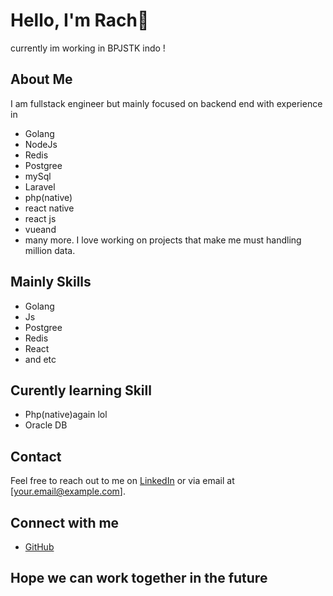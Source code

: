 # Hello, I'm Rach👋
currently im working in BPJSTK indo !


## About Me
I am fullstack engineer but mainly focused on backend end 
with experience in 
- Golang
- NodeJs
- Redis
- Postgree
- mySql
- Laravel
- php(native)
- react native
- react js
- vueand
- many more.
I love working on projects that make me must handling million data.

## Mainly Skills
- Golang
- Js
- Postgree
- Redis
- React
- and etc
## Curently learning Skill
- Php(native)again lol
- Oracle DB

## Contact
Feel free to reach out to me on [LinkedIn](https://www.linkedin.com/in/yourprofile) or via email at [your.email@example.com].

## Connect with me
- [GitHub](https://github.com/rchmachina)

## Hope we can work together in the future

